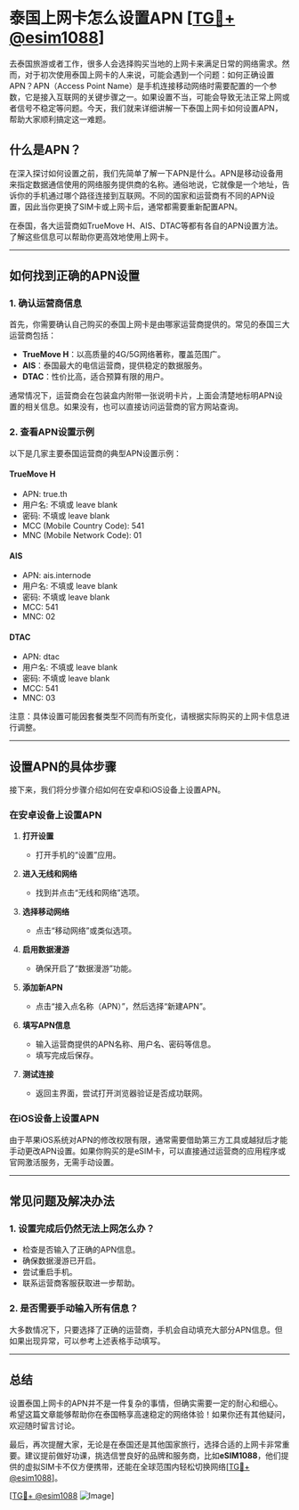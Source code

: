 # 泰国上网卡怎么设置APN [[TG💪+ @esim1088](https://t.me/s/esim1088)]

去泰国旅游或者工作，很多人会选择购买当地的上网卡来满足日常的网络需求。然而，对于初次使用泰国上网卡的人来说，可能会遇到一个问题：如何正确设置APN？APN（Access Point Name）是手机连接移动网络时需要配置的一个参数，它是接入互联网的关键步骤之一。如果设置不当，可能会导致无法正常上网或者信号不稳定等问题。今天，我们就来详细讲解一下泰国上网卡如何设置APN，帮助大家顺利搞定这一难题。

## 什么是APN？

在深入探讨如何设置之前，我们先简单了解一下APN是什么。APN是移动设备用来指定数据通信使用的网络服务提供商的名称。通俗地说，它就像是一个地址，告诉你的手机通过哪个路径连接到互联网。不同的国家和运营商有不同的APN设置，因此当你更换了SIM卡或上网卡后，通常都需要重新配置APN。

在泰国，各大运营商如TrueMove H、AIS、DTAC等都有各自的APN设置方法。了解这些信息可以帮助你更高效地使用上网卡。

---

## 如何找到正确的APN设置

### 1. 确认运营商信息

首先，你需要确认自己购买的泰国上网卡是由哪家运营商提供的。常见的泰国三大运营商包括：

- **TrueMove H**：以高质量的4G/5G网络著称，覆盖范围广。
- **AIS**：泰国最大的电信运营商，提供稳定的数据服务。
- **DTAC**：性价比高，适合预算有限的用户。

通常情况下，运营商会在包装盒内附带一张说明卡片，上面会清楚地标明APN设置的相关信息。如果没有，也可以直接访问运营商的官方网站查询。

### 2. 查看APN设置示例

以下是几家主要泰国运营商的典型APN设置示例：

#### TrueMove H
- APN: true.th
- 用户名: 不填或 leave blank
- 密码: 不填或 leave blank
- MCC (Mobile Country Code): 541
- MNC (Mobile Network Code): 01

#### AIS
- APN: ais.internode
- 用户名: 不填或 leave blank
- 密码: 不填或 leave blank
- MCC: 541
- MNC: 02

#### DTAC
- APN: dtac
- 用户名: 不填或 leave blank
- 密码: 不填或 leave blank
- MCC: 541
- MNC: 03

注意：具体设置可能因套餐类型不同而有所变化，请根据实际购买的上网卡信息进行调整。

---

## 设置APN的具体步骤

接下来，我们将分步骤介绍如何在安卓和iOS设备上设置APN。

### 在安卓设备上设置APN

1. **打开设置**
   - 打开手机的“设置”应用。
   
2. **进入无线和网络**
   - 找到并点击“无线和网络”选项。

3. **选择移动网络**
   - 点击“移动网络”或类似选项。

4. **启用数据漫游**
   - 确保开启了“数据漫游”功能。

5. **添加新APN**
   - 点击“接入点名称（APN）”，然后选择“新建APN”。

6. **填写APN信息**
   - 输入运营商提供的APN名称、用户名、密码等信息。
   - 填写完成后保存。

7. **测试连接**
   - 返回主界面，尝试打开浏览器验证是否成功联网。

### 在iOS设备上设置APN

由于苹果iOS系统对APN的修改权限有限，通常需要借助第三方工具或越狱后才能手动更改APN设置。如果你购买的是eSIM卡，可以直接通过运营商的应用程序或官网激活服务，无需手动设置。

---

## 常见问题及解决办法

### 1. 设置完成后仍然无法上网怎么办？

- 检查是否输入了正确的APN信息。
- 确保数据漫游已开启。
- 尝试重启手机。
- 联系运营商客服获取进一步帮助。

### 2. 是否需要手动输入所有信息？

大多数情况下，只要选择了正确的运营商，手机会自动填充大部分APN信息。但如果出现异常，可以参考上述表格手动填写。

---

## 总结

设置泰国上网卡的APN并不是一件复杂的事情，但确实需要一定的耐心和细心。希望这篇文章能够帮助你在泰国畅享高速稳定的网络体验！如果你还有其他疑问，欢迎随时留言讨论。

最后，再次提醒大家，无论是在泰国还是其他国家旅行，选择合适的上网卡非常重要。建议提前做好功课，挑选信誉良好的品牌和服务商，比如**eSIM1088**，他们提供的虚拟SIM卡不仅方便携带，还能在全球范围内轻松切换网络[[TG💪+ @esim1088](https://t.me/s/esim1088)]。

[[TG💪+ @esim1088](https://t.me/s/esim1088) ![Image](https://i.postimg.cc/4NQfJmqS/Snipaste-2025-05-13-00-14-12.png)]